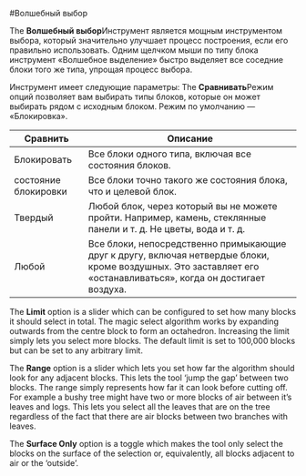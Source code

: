 #Волшебный выбор

The **Волшебный выбор**Инструмент является мощным инструментом выбора, который значительно улучшает процесс построения, если его правильно использовать. Одним щелчком мыши по типу блока инструмент «Волшебное выделение» быстро выделяет все соседние блоки того же типа, упрощая процесс выбора.

Инструмент имеет следующие параметры:
The **Сравнивать**Режим опций позволяет вам выбирать типы блоков, которые он может выбирать рядом с исходным блоком. Режим по умолчанию — «Блокировка».

|Сравнить|Описание|
|---|---|
|Блокировать|Все блоки одного типа, включая все состояния блоков.|
|состояние блокировки|Все блоки точно такого же состояния блока, что и целевой блок.|
|Твердый|Любой блок, через который вы не можете пройти. Например, камень, стеклянные панели и т. д. Не цветы, вода и т. д.|
|Любой|Все блоки, непосредственно примыкающие друг к другу, включая нетвердые блоки, кроме воздушных. Это заставляет его «останавливаться», когда он достигает воздуха.|


The **Limit** option is a slider which can be configured to set how many blocks it should select in total. The magic select algorithm works by expanding outwards from the centre block to form an octahedron. Increasing the limit simply lets you select more blocks. The default limit is set to 100,000 blocks but can be set to any arbitrary limit.

The **Range** option is a slider which lets you set how far the algorithm should look for any adjacent blocks. This lets the tool ‘jump the gap’ between two blocks. The range simply represents how far it can look before cutting off. For example a bushy tree might have two or more blocks of air between it’s leaves and logs. This lets you select all the leaves that are on the tree regardless of the fact that there are air blocks between two branches with leaves.

The **Surface Only** option is a toggle which makes the tool only select the blocks on the surface of the selection or, equivalently, all blocks adjacent to air or the ‘outside’.
